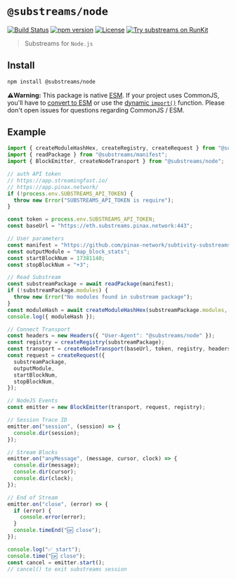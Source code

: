 # `@substreams/node`

[![Build Status](https://github.com/substreams-js/substreams-node/actions/workflows/ci.yml/badge.svg)](https://github.com/substreams-js/substreams-node/actions/workflows/ci.yml)
[![npm version](https://badge.fury.io/js/@substreams%2Fnode.svg)](https://www.npmjs.com/package/@substreams/node)
[![License](https://img.shields.io/github/license/substreams-js/substreams-node)](LICENSE)
[![Try substreams on RunKit](https://badge.runkitcdn.com/@substreams/node.svg)](https://npm.runkit.com/@substreams/node)

> Substreams for `Node.js`

## Install

```sh
npm install @substreams/node
```

**⚠️Warning:** This package is native [ESM](https://developer.mozilla.org/en-US/docs/Web/JavaScript/Guide/Modules). If your project uses CommonJS, you'll have to [convert to ESM](https://gist.github.com/sindresorhus/a39789f98801d908bbc7ff3ecc99d99c) or use the [dynamic `import()`](https://v8.dev/features/dynamic-import) function. Please don't open issues for questions regarding CommonJS / ESM.

## Example

```typescript
import { createModuleHashHex, createRegistry, createRequest } from "@substreams/core";
import { readPackage } from "@substreams/manifest";
import { BlockEmitter, createNodeTransport } from "@substreams/node";

// auth API token
// https://app.streamingfast.io/
// https://app.pinax.network/
if (!process.env.SUBSTREAMS_API_TOKEN) {
  throw new Error("SUBSTREAMS_API_TOKEN is require");
}

const token = process.env.SUBSTREAMS_API_TOKEN;
const baseUrl = "https://eth.substreams.pinax.network:443";

// User parameters
const manifest = "https://github.com/pinax-network/subtivity-substreams/releases/download/v0.2.3/subtivity-ethereum-v0.2.3.spkg";
const outputModule = "map_block_stats";
const startBlockNum = 17381140;
const stopBlockNum = "+3";

// Read Substream
const substreamPackage = await readPackage(manifest);
if (!substreamPackage.modules) {
  throw new Error("No modules found in substream package");
}
const moduleHash = await createModuleHashHex(substreamPackage.modules, outputModule);
console.log({ moduleHash });

// Connect Transport
const headers = new Headers({ "User-Agent": "@substreams/node" });
const registry = createRegistry(substreamPackage);
const transport = createNodeTransport(baseUrl, token, registry, headers);
const request = createRequest({
  substreamPackage,
  outputModule,
  startBlockNum,
  stopBlockNum,
});

// NodeJS Events
const emitter = new BlockEmitter(transport, request, registry);

// Session Trace ID
emitter.on("session", (session) => {
  console.dir(session);
});

// Stream Blocks
emitter.on("anyMessage", (message, cursor, clock) => {
  console.dir(message);
  console.dir(cursor);
  console.dir(clock);
});

// End of Stream
emitter.on("close", (error) => {
  if (error) {
    console.error(error);
  }
  console.timeEnd("🆗 close");
});

console.log("✅ start");
console.time("🆗 close");
const cancel = emitter.start();
// cancel() to exit substreams session
```